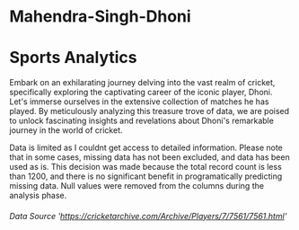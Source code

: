 # Mahendra-Singh-Dhoni

# Sports Analytics

Embark on an exhilarating journey delving into the vast realm of cricket, specifically exploring the captivating career of the iconic player, Dhoni. Let's immerse ourselves in the extensive collection of matches he has played. By meticulously analyzing this treasure trove of data, we are poised to unlock fascinating insights and revelations about Dhoni's remarkable journey in the world of cricket.

Data is limited as I couldnt get access to detailed information. Please note that in some cases, missing data has not been excluded, and data has been used as is. This decision was made because the total record count is less than 1200, and there is no significant benefit in programatically predicting missing data. Null values were removed from the columns during the analysis phase.

###### Data Source 'https://cricketarchive.com/Archive/Players/7/7561/7561.html'
